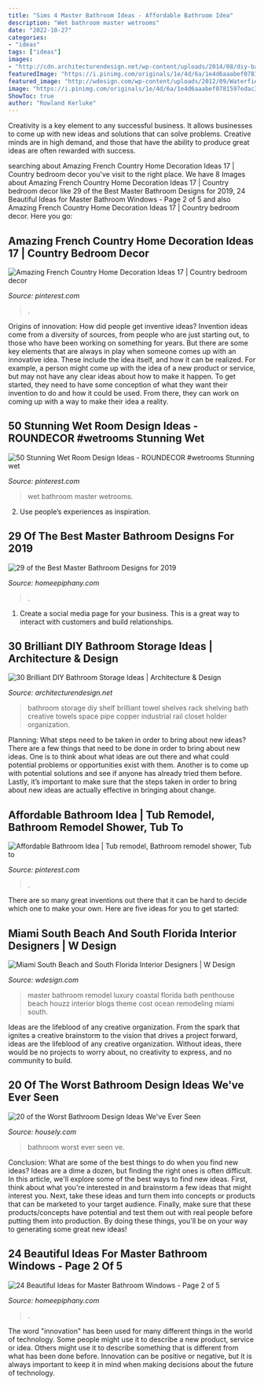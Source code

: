 ```yaml
---
title: "Sims 4 Master Bathroom Ideas - Affordable Bathroom Idea"
description: "Wet bathroom master wetrooms"
date: "2022-10-27"
categories:
- "ideas"
tags: ["ideas"]
images:
- "http://cdn.architecturendesign.net/wp-content/uploads/2014/08/diy-bathroom-storage-ideas-7.jpg"
featuredImage: "https://i.pinimg.com/originals/1e/4d/6a/1e4d6aaabef0781597edac3e4b835305.jpg"
featured_image: "http://wdesign.com/wp-content/uploads/2012/09/Waterfield-Master-Bath-1-formatted.jpg"
image: "https://i.pinimg.com/originals/1e/4d/6a/1e4d6aaabef0781597edac3e4b835305.jpg"
ShowToc: true
author: "Rowland Kerluke"
---
```



Creativity is a key element to any successful business. It allows businesses to come up with new ideas and solutions that can solve problems. Creative minds are in high demand, and those that have the ability to produce great ideas are often rewarded with success.

	

		
searching about Amazing French Country Home Decoration Ideas 17 | Country bedroom decor you've visit to the right place. We have 8 Images about Amazing French Country Home Decoration Ideas 17 | Country bedroom decor like 29 of the Best Master Bathroom Designs for 2019, 24 Beautiful Ideas for Master Bathroom Windows - Page 2 of 5 and also Amazing French Country Home Decoration Ideas 17 | Country bedroom decor. Here you go:
		
    
## Amazing French Country Home Decoration Ideas 17 | Country Bedroom Decor

<img loading=lazy src="https://i.pinimg.com/originals/1e/4d/6a/1e4d6aaabef0781597edac3e4b835305.jpg" onerror="this.onerror=null;this.src='https://tse1.mm.bing.net/th?id=OIP.g3bxOLsRLXfEoBssr-4fjgHaJ6&amp;pid=15.1';" alt="Amazing French Country Home Decoration Ideas 17 | Country bedroom decor">

_Source: pinterest.com_

>. 

	

Origins of innovation: How did people get inventive ideas?
Invention ideas come from a diversity of sources, from people who are just starting out, to those who have been working on something for years. But there are some key elements that are always in play when someone comes up with an innovative idea. These include the idea itself, and how it can be realized. For example, a person might come up with the idea of a new product or service, but may not have any clear ideas about how to make it happen. To get started, they need to have some conception of what they want their invention to do and how it could be used. From there, they can work on coming up with a way to make their idea a reality.

    
## 50 Stunning Wet Room Design Ideas - ROUNDECOR #wetrooms Stunning Wet

<img loading=lazy src="https://i.pinimg.com/736x/8c/31/82/8c3182a6b20d67ddc109375719b01d78.jpg" onerror="this.onerror=null;this.src='https://tse2.mm.bing.net/th?id=OIP.YliQWLQy6f1Yxuxvcwf3JgHaJ-&amp;pid=15.1';" alt="50 Stunning Wet Room Design Ideas - ROUNDECOR #wetrooms Stunning wet">

_Source: pinterest.com_

>wet bathroom master wetrooms. 

	

2. Use people’s experiences as inspiration.

    
## 29 Of The Best Master Bathroom Designs For 2019

<img loading=lazy src="https://homeepiphany.com/wp-content/uploads/2019/06/master-bathroom-pictures_35.jpg" onerror="this.onerror=null;this.src='https://tse3.mm.bing.net/th?id=OIP.BVRGuUj4PPbEau4x6llGIwHaLF&amp;pid=15.1';" alt="29 of the Best Master Bathroom Designs for 2019">

_Source: homeepiphany.com_

>. 

	

1. Create a social media page for your business. This is a great way to interact with customers and build relationships.

    
## 30 Brilliant DIY Bathroom Storage Ideas | Architecture &amp; Design

<img loading=lazy src="http://cdn.architecturendesign.net/wp-content/uploads/2014/08/diy-bathroom-storage-ideas-7.jpg" onerror="this.onerror=null;this.src='https://tse1.mm.bing.net/th?id=OIP.SWMV8u34vxFvanTNIgEJhQHaNK&amp;pid=15.1';" alt="30 Brilliant DIY Bathroom Storage Ideas | Architecture &amp; Design">

_Source: architecturendesign.net_

>bathroom storage diy shelf brilliant towel shelves rack shelving bath creative towels space pipe copper industrial rail closet holder organization. 

	

Planning: What steps need to be taken in order to bring about new ideas?
There are a few things that need to be done in order to bring about new ideas. One is to think about what ideas are out there and what could potential problems or opportunities exist with them. Another is to come up with potential solutions and see if anyone has already tried them before. Lastly, it’s important to make sure that the steps taken in order to bring about new ideas are actually effective in bringing about change.

    
## Affordable Bathroom Idea | Tub Remodel, Bathroom Remodel Shower, Tub To

<img loading=lazy src="https://i.pinimg.com/736x/84/8e/11/848e116a29ee65031d440748fb30d633.jpg" onerror="this.onerror=null;this.src='https://tse4.mm.bing.net/th?id=OIP.exMJvIXOWAOB6552Jq2zqwHaJ4&amp;pid=15.1';" alt="Affordable Bathroom Idea | Tub remodel, Bathroom remodel shower, Tub to">

_Source: pinterest.com_

>. 

	

There are so many great inventions out there that it can be hard to decide which one to make your own. Here are five ideas for you to get started: 

    
## Miami South Beach And South Florida Interior Designers | W Design

<img loading=lazy src="http://wdesign.com/wp-content/uploads/2012/09/Waterfield-Master-Bath-1-formatted.jpg" onerror="this.onerror=null;this.src='https://tse1.mm.bing.net/th?id=OIP.15N-xX4CWkRcMLydpNEiwgHaE1&amp;pid=15.1';" alt="Miami South Beach and South Florida Interior Designers | W Design">

_Source: wdesign.com_

>master bathroom remodel luxury coastal florida bath penthouse beach houzz interior blogs theme cost ocean remodeling miami south. 

	

Ideas are the lifeblood of any creative organization. From the spark that ignites a creative brainstorm to the vision that drives a project forward, ideas are the lifeblood of any creative organization. Without ideas, there would be no projects to worry about, no creativity to express, and no community to build.

    
## 20 Of The Worst Bathroom Design Ideas We&#039;ve Ever Seen

<img loading=lazy src="https://a5j0u479x2t4e35gducjhz15-wpengine.netdna-ssl.com/wp-content/uploads/2015/06/Image0310-768x1024.jpg" onerror="this.onerror=null;this.src='https://tse1.mm.bing.net/th?id=OIP.EXwKAFLfcFBiG8LPi1IlQwHaJ4&amp;pid=15.1';" alt="20 of the Worst Bathroom Design Ideas We&#039;ve Ever Seen">

_Source: housely.com_

>bathroom worst ever seen ve. 

	

Conclusion: What are some of the best things to do when you find new ideas?
Ideas are a dime a dozen, but finding the right ones is often difficult. In this article, we'll explore some of the best ways to find new ideas. First, think about what you're interested in and brainstorm a few ideas that might interest you. Next, take these ideas and turn them into concepts or products that can be marketed to your target audience. Finally, make sure that these products/concepts have potential and test them out with real people before putting them into production. By doing these things, you'll be on your way to generating some great new ideas!

    
## 24 Beautiful Ideas For Master Bathroom Windows - Page 2 Of 5

<img loading=lazy src="https://homeepiphany.com/wp-content/uploads/2016/07/24-Beautiful-Ideas-for-Master-Bathroom-Windows-8.jpg" onerror="this.onerror=null;this.src='https://tse3.mm.bing.net/th?id=OIP.8PsT1wkV2vc2VaL6-RIVxAHaJu&amp;pid=15.1';" alt="24 Beautiful Ideas for Master Bathroom Windows - Page 2 of 5">

_Source: homeepiphany.com_

>. 

	

The word "innovation" has been used for many different things in the world of technology. Some people might use it to describe a new product, service or idea. Others might use it to describe something that is different from what has been done before. Innovation can be positive or negative, but it is always important to keep it in mind when making decisions about the future of technology.

